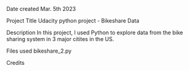 
Date created
Mar. 5th 2023

Project Title
Udacity python project - Bikeshare Data

Description
In this project, I used Python to explore data from the bike sharing system in 3 major citites in the US.

Files used
bikeshare_2.py

Credits
